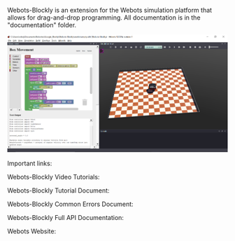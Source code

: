 Webots-Blockly is an extension for the Webots simulation platform that allows for drag-and-drop programming. All documentation is in the "documentation" folder.

![](documentation/img.PNG)

Important links:

Webots-Blockly Video Tutorials:

Webots-Blockly Tutorial Document:

Webots-Blockly Common Errors Document:

Webots-Blockly Full API Documentation:

Webots Website: 
